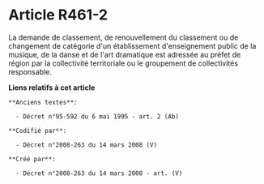 # Article R461-2

La demande de classement, de renouvellement du classement ou de changement de catégorie d'un établissement d'enseignement
public de la musique, de la danse et de l'art dramatique est adressée au préfet de région par la collectivité territoriale ou
le groupement de collectivités responsable.

**Liens relatifs à cet article**

	**Anciens textes**:

	  - Décret n°95-592 du 6 mai 1995 - art. 2 (Ab)

	**Codifié par**:

	  - Décret n°2008-263 du 14 mars 2008 (V)

	**Créé par**:

	  - Décret n°2008-263 du 14 mars 2008 - art. (V)
